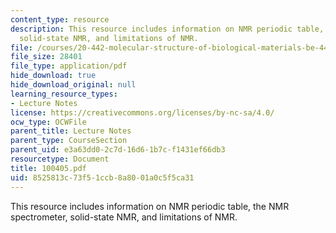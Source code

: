 ```yaml
---
content_type: resource
description: This resource includes information on NMR periodic table, the NMR spectrometer,
  solid-state NMR, and limitations of NMR.
file: /courses/20-442-molecular-structure-of-biological-materials-be-442-fall-2005/8525813c73f51ccb8a8001a0c5f5ca31_100405.pdf
file_size: 28401
file_type: application/pdf
hide_download: true
hide_download_original: null
learning_resource_types:
- Lecture Notes
license: https://creativecommons.org/licenses/by-nc-sa/4.0/
ocw_type: OCWFile
parent_title: Lecture Notes
parent_type: CourseSection
parent_uid: e3a63dd0-2c7d-16d6-1b7c-f1431ef66db3
resourcetype: Document
title: 100405.pdf
uid: 8525813c-73f5-1ccb-8a80-01a0c5f5ca31
---
```

This resource includes information on NMR periodic table, the NMR spectrometer, solid-state NMR, and limitations of NMR.